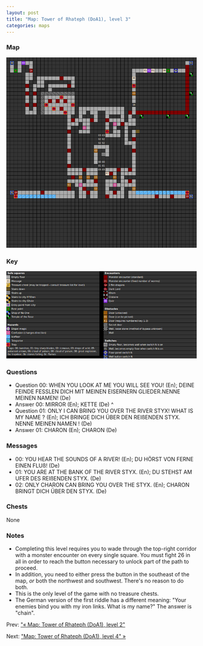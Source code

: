 ```yaml
---
layout: post
title: "Map: Tower of Rhateph (DoA1), level 3"
categories: maps
---
```


### Map

![Dungeons of Avalon, tower level 3 map](../images/doa1-t3.png "Tower level 3 map")

### Key

![Dungeons of Avalon, map key](../images/doa1-key.png "Map key")

### Questions

* Question 00: WHEN YOU LOOK AT ME YOU WILL SEE YOU! (En);
      DEINE FEINDE FESSLEN DICH MIT MEINEN EISERNERN GLIEDER.NENNE MEINEN NAMEN! (De)
* Answer 00: MIRROR (En);
      KETTE (De)
^
* Question 01: ONLY I CAN BRING YOU OVER THE RIVER STYX! WHAT IS MY NAME ? (En);
      ICH BRINGE DICH &Uuml;BER DEN REI&szlig;ENDEN STYX. NENNE MEINEN NAMEN ! (De)
* Answer 01: CHARON (En);
      CHARON (De)

### Messages

* 00: YOU HEAR THE SOUNDS OF A RIVER! (En);
      DU H&Ouml;RST VON FERNE EINEN FLU&szlig;! (De)
* 01: YOU ARE AT THE BANK OF THE RIVER STYX. (En);
      DU STEHST AM UFER DES REI&szlig;ENDEN STYX. (De)
* 02: ONLY CHARON CAN BRING YOU OVER THE STYX. (En);
      CHARON BRINGT DICH &Uuml;BER DEN STYX. (De)

### Chests

None

### Notes

* Completing this level requires you to wade through the top-right corridor
  with a monster encounter on every single square. You must fight 26 in all
  in order to reach the button necessary to unlock part of the path to proceed.
* In addition, you need to either press the button in the southeast of the map,
  _or_ both the northwest and southwest. There's no reason to do both.
* This is the only level of the game with no treasure chests.
* The German version of the first riddle has a different meaning: "Your enemies
  bind you with my iron links. What is my name?" The answer is "chain".

Prev: ["&laquo; Map: Tower of Rhateph (DoA1), level 2"](doa1-tower2.html)

Next: ["Map: Tower of Rhateph (DoA1), level 4" &raquo;](doa1-tower4.html)
